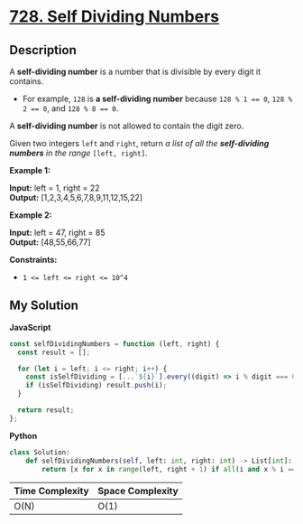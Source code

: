 # [728. Self Dividing Numbers](https://leetcode.com/problems/self-dividing-numbers/description/)

## Description

A **self-dividing number** is a number that is divisible by every digit it contains.

- For example, `128` is **a self-dividing number** because `128 % 1 == 0`, `128 % 2 == 0`, and `128 % 8 == 0`.

A **self-dividing number** is not allowed to contain the digit zero.

Given two integers `left` and `right`, return _a list of all the **self-dividing numbers** in the range_ `[left, right]`.

**Example 1:**

**Input:** left = 1, right = 22  
**Output:** [1,2,3,4,5,6,7,8,9,11,12,15,22]

**Example 2:**

**Input:** left = 47, right = 85  
**Output:** [48,55,66,77]

**Constraints:**

- `1 <= left <= right <= 10^4`

## My Solution

**JavaScript**

```js
const selfDividingNumbers = function (left, right) {
  const result = [];

  for (let i = left; i <= right; i++) {
    const isSelfDividing = [...`${i}`].every((digit) => i % digit === 0);
    if (isSelfDividing) result.push(i);
  }

  return result;
};
```

**Python**

```py
class Solution:
    def selfDividingNumbers(self, left: int, right: int) -> List[int]:
        return [x for x in range(left, right + 1) if all(i and x % i == 0 for i in map(int, str(x)))]
```

| Time Complexity | Space Complexity |
| --------------- | ---------------- |
| O(N)            | O(1)             |
